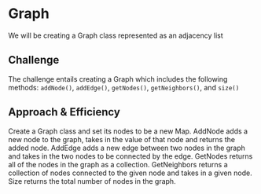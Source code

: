 # Graph
We will be creating a Graph class represented as an adjacency list
## Challenge
The challenge entails creating a Graph which includes the following methods: `addNode()`, `addEdge()`, `getNodes()`, `getNeighbors()`, and `size()`
## Approach & Efficiency
Create a Graph class and set its nodes to be a new Map. AddNode adds a new node to the graph, takes in the value of that node and returns the added node. AddEdge adds a new edge between two nodes in the graph and takes in the two nodes to be connected by the edge. GetNodes returns all of the nodes in the graph as a collection. GetNeighbors returns a collection of nodes connected to the given node and takes in a given node. Size returns the total number of nodes in the graph.